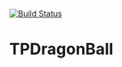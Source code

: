 [![Build Status](https://travis-ci.org/JulietaCaceres/TPDragonBall.svg?branch=master)](https://travis-ci.org/JulietaCaceres/TPDragonBall)
# TPDragonBall
